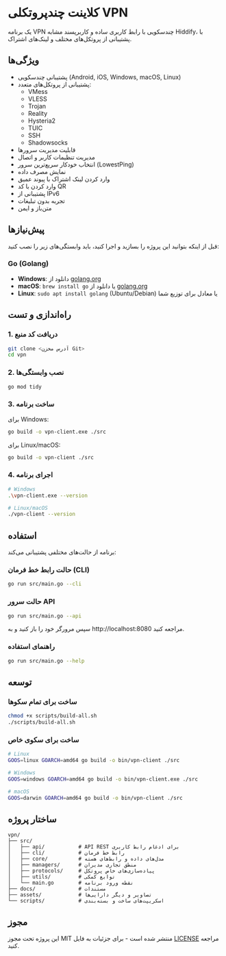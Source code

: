 # کلاینت چندپروتکلی VPN

یک برنامه VPN چندسکویی با رابط کاربری ساده و کاربرپسند مشابه Hiddify، با پشتیبانی از پروتکل‌های مختلف و لینک‌های اشتراک.

## ویژگی‌ها

- پشتیبانی چندسکویی (Android, iOS, Windows, macOS, Linux)
- پشتیبانی از پروتکل‌های متعدد:
  - VMess
  - VLESS
  - Trojan
  - Reality
  - Hysteria2
  - TUIC
  - SSH
  - Shadowsocks
- قابلیت مدیریت سرورها
- مدیریت تنظیمات کاربر و اتصال
- انتخاب خودکار سریع‌ترین سرور (LowestPing)
- نمایش مصرف داده
- وارد کردن لینک اشتراک با پیوند عمیق
- وارد کردن با کد QR
- پشتیبانی از IPv6
- تجربه بدون تبلیغات
- متن‌باز و ایمن

## پیش‌نیازها

قبل از اینکه بتوانید این پروژه را بسازید و اجرا کنید، باید وابستگی‌های زیر را نصب کنید:

### Go (Golang)

- **Windows**: دانلود از [golang.org](https://golang.org/dl/)
- **macOS**: `brew install go` یا دانلود از [golang.org](https://golang.org/dl/)
- **Linux**: `sudo apt install golang` (Ubuntu/Debian) یا معادل برای توزیع شما

## راه‌اندازی و تست

### 1. دریافت کد منبع

```bash
git clone <آدرس مخزن Git>
cd vpn
```

### 2. نصب وابستگی‌ها

```bash
go mod tidy
```

### 3. ساخت برنامه

برای Windows:
```bash
go build -o vpn-client.exe ./src
```

برای Linux/macOS:
```bash
go build -o vpn-client ./src
```

### 4. اجرای برنامه

```bash
# Windows
.\vpn-client.exe --version

# Linux/macOS
./vpn-client --version
```

## استفاده

برنامه از حالت‌های مختلفی پشتیبانی می‌کند:

### حالت رابط خط فرمان (CLI)
```bash
go run src/main.go --cli
```

### حالت سرور API
```bash
go run src/main.go --api
```

سپس مرورگر خود را باز کنید و به http://localhost:8080 مراجعه کنید.

### راهنمای استفاده

```bash
go run src/main.go --help
```

## توسعه

### ساخت برای تمام سکوها

```bash
chmod +x scripts/build-all.sh
./scripts/build-all.sh
```

### ساخت برای سکوی خاص

```bash
# Linux
GOOS=linux GOARCH=amd64 go build -o bin/vpn-client ./src

# Windows
GOOS=windows GOARCH=amd64 go build -o bin/vpn-client.exe ./src

# macOS
GOOS=darwin GOARCH=amd64 go build -o bin/vpn-client ./src
```

## ساختار پروژه

```
vpn/
├── src/
│   ├── api/           # API REST برای ادغام رابط کاربری
│   ├── cli/           # رابط خط فرمان
│   ├── core/          # مدل‌های داده و رابط‌های هسته
│   ├── managers/      # منطق تجاری مدیران
│   ├── protocols/     # پیاده‌سازی‌های خاص پروتکل
│   ├── utils/         # توابع کمکی
│   └── main.go        # نقطه ورود برنامه
├── docs/              # مستندات
├── assets/            # تصاویر و دیگر دارایی‌ها
└── scripts/           # اسکریپت‌های ساخت و بسته‌بندی
```

## مجوز

این پروژه تحت مجوز MIT منتشر شده است - برای جزئیات به فایل [LICENSE](LICENSE) مراجعه کنید.
